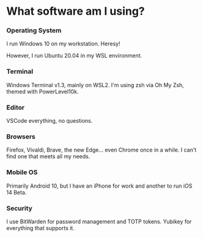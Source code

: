 # What software am I using?
### Operating System
I run Windows 10 on my workstation.  Heresy!

However, I run Ubuntu 20.04 in my WSL environment.

### Terminal
Windows Terminal v1.3, mainly on WSL2.  I'm using zsh via Oh My Zsh, themed with PowerLevel10k.

### Editor
VSCode everything, no questions.

### Browsers
Firefox, Vivaldi, Brave, the new Edge... even Chrome once in a while.  I can't find one that meets all my needs.

### Mobile OS
Primarily Android 10, but I have an iPhone for work and another to run iOS 14 Beta.

### Security
I use BitWarden for password management and TOTP tokens.  Yubikey for everything that supports it.